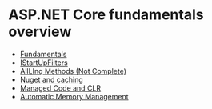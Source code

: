 <h1> ASP.NET Core fundamentals overview </h1>
<ul>
  <li><a href="./Fundamentals.md">Fundamentals</a></li>
  <li><a href="./AspnetCoreMsDocs.Learn/StartupFilters/startupfilters.md">IStartUpFilters</a></li>
  <li><a href="./AllLinqMethods/Program.cs">AllLInq Methods (Not Complete)</a></li>
  <li><a href="./Nuget.md">Nuget and caching</a></li>
  <li><a href="./MangedCodeAndCLRBasics.md">Managed Code and CLR</a></li>
  <li><a href="./AdvancedDotNet/AutomaticMemoryManagement.md">Automatic Memory Management</a></li>
 </ul>
